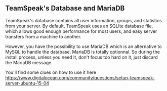 ## TeamSpeak's Database and MariaDB

TeamSpeak's database contains all user information, groups, and statistics from your server. 
By default, TeamSpeak uses an SQLIte database file, which allows good enough performance for most users, and easy server transfers from a machine to another.

However, you have the possibility to use MariaDB which is an alternative to MySQL to handle the database.
MariaDB is totally optionnal.
So during the install process, unless you need it, don't focus too hard on it, just discard the MariaDB message.

You'll find some clues on how to use it here https://www.digitalocean.com/community/questions/setup-teamspeak-server-ubuntu-15-04